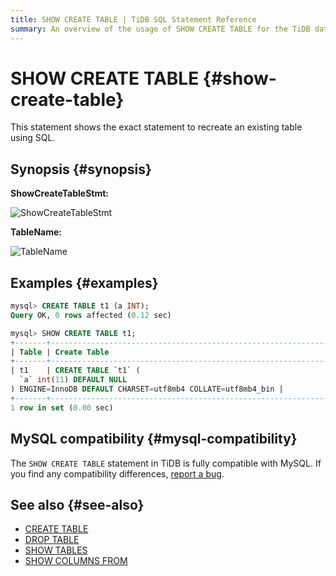 ```yaml
---
title: SHOW CREATE TABLE | TiDB SQL Statement Reference
summary: An overview of the usage of SHOW CREATE TABLE for the TiDB database.
---
```


# SHOW CREATE TABLE {#show-create-table}

This statement shows the exact statement to recreate an existing table using SQL.

## Synopsis {#synopsis}

**ShowCreateTableStmt:**

![ShowCreateTableStmt](/media/sqlgram/ShowCreateTableStmt.png)

**TableName:**

![TableName](/media/sqlgram/TableName.png)

## Examples {#examples}

```sql
mysql> CREATE TABLE t1 (a INT);
Query OK, 0 rows affected (0.12 sec)

mysql> SHOW CREATE TABLE t1;
+-------+------------------------------------------------------------------------------------------------------------+
| Table | Create Table                                                                                               |
+-------+------------------------------------------------------------------------------------------------------------+
| t1    | CREATE TABLE `t1` (
  `a` int(11) DEFAULT NULL
) ENGINE=InnoDB DEFAULT CHARSET=utf8mb4 COLLATE=utf8mb4_bin |
+-------+------------------------------------------------------------------------------------------------------------+
1 row in set (0.00 sec)
```

## MySQL compatibility {#mysql-compatibility}

The `SHOW CREATE TABLE` statement in TiDB is fully compatible with MySQL. If you find any compatibility differences, [report a bug](https://docs.pingcap.com/tidb/stable/support).

## See also {#see-also}

-   [CREATE TABLE](/sql-statements/sql-statement-create-table.md)
-   [DROP TABLE](/sql-statements/sql-statement-drop-table.md)
-   [SHOW TABLES](/sql-statements/sql-statement-show-tables.md)
-   [SHOW COLUMNS FROM](/sql-statements/sql-statement-show-columns-from.md)
